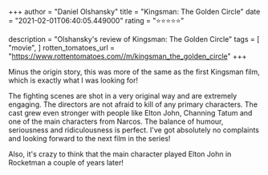 +++
author = "Daniel Olshansky"
title = "Kingsman: The Golden Circle"
date = "2021-02-01T06:40:05.449000"
rating = "⭐⭐⭐⭐⭐"

description = "Olshansky's review of Kingsman: The Golden Circle"
tags = [
    "movie",
]
rotten_tomatoes_url = "https://www.rottentomatoes.com//m/kingsman_the_golden_circle"
+++

Minus the origin story, this was more of the same as the first Kingsman film, which is exactly what I was looking for!

The fighting scenes are shot in a very original way and are extremely engaging. The directors are not afraid to kill of any primary characters. The cast grew even stronger with people like Elton John, Channing Tatum and one of the main characters from Narcos. The balance of humour, seriousness and ridiculousness is perfect. I've got absolutely no complaints and looking forward to the next film in the series!

Also, it's crazy to think that the main character played Elton John in Rocketman a couple of years later!
